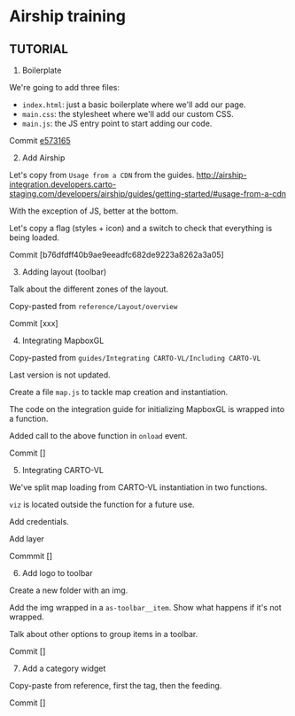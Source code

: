 # Airship training

## TUTORIAL


1. Boilerplate

We're going to add three files:

- `index.html`: just a basic boilerplate where we'll add our page.
- `main.css`: the stylesheet where we'll add our custom CSS.
- `main.js`: the JS entry point to start adding our code.

Commit [e573165](https://github.com/CartoDB/airship-training/commit/e573165589faec80f77c5f0fa6264b327f829e64)

2. Add Airship

Let's copy from `Usage from a CDN` from the guides.
http://airship-integration.developers.carto-staging.com/developers/airship/guides/getting-started/#usage-from-a-cdn

With the exception of JS, better at the bottom.

Let's copy a flag (styles + icon) and a switch to check that everything is being loaded.

Commit [b76dfdff40b9ae9eeadfc682de9223a8262a3a05]

3. Adding layout (toolbar)

Talk about the different zones of the layout.

Copy-pasted from `reference/Layout/overview`

Commit [xxx]

4. Integrating MapboxGL

Copy-pasted from `guides/Integrating CARTO-VL/Including CARTO-VL`

Last version is not updated.

Create a file `map.js` to tackle map creation and instantiation.

The code on the integration guide for initializing MapboxGL is wrapped into a function.

Added call to the above function in `onload` event.

Commit []

5. Integrating CARTO-VL

We've split map loading from CARTO-VL instantiation in two functions.

`viz` is located outside the function for a future use.

Add credentials.

Add layer

Commmit []

6. Add logo to toolbar

Create a new folder with an img.

Add the img wrapped in a `as-toolbar__item`. Show what happens if it's not wrapped.

Talk about other options to group items in a toolbar.

Commit []

7. Add a category widget

Copy-paste from reference, first the tag, then the feeding.

Commit []

